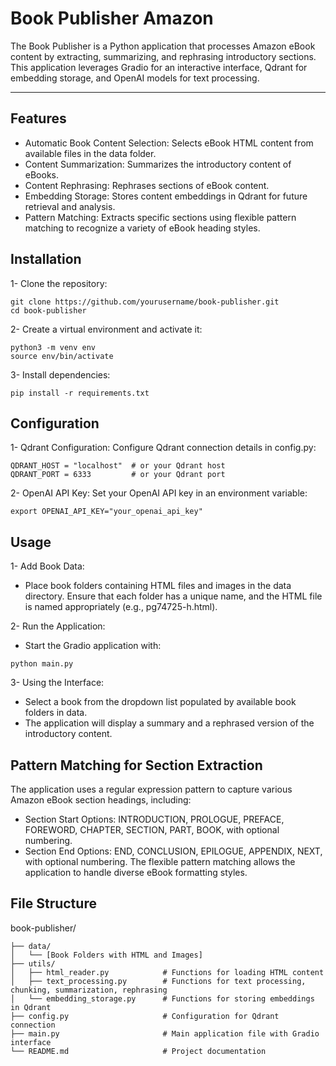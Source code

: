 # Book Publisher Amazon 
The Book Publisher is a Python application that processes Amazon eBook content by extracting, summarizing, and rephrasing introductory sections. This application leverages Gradio for an interactive interface, Qdrant for embedding storage, and OpenAI models for text processing.

---
## Features
- Automatic Book Content Selection: Selects eBook HTML content from available files in the data folder.
- Content Summarization: Summarizes the introductory content of eBooks.
- Content Rephrasing: Rephrases sections of eBook content.
- Embedding Storage: Stores content embeddings in Qdrant for future retrieval and analysis.
- Pattern Matching: Extracts specific sections using flexible pattern matching to recognize a variety of eBook heading styles.

## Installation
1- Clone the repository:
```shell
git clone https://github.com/yourusername/book-publisher.git
cd book-publisher
```
2- Create a virtual environment and activate it:
```shell
python3 -m venv env
source env/bin/activate
```
3- Install dependencies:
```shell
pip install -r requirements.txt
```
## Configuration
1- Qdrant Configuration:
Configure Qdrant connection details in config.py:
```shell
QDRANT_HOST = "localhost"  # or your Qdrant host
QDRANT_PORT = 6333         # or your Qdrant port
```

2- OpenAI API Key:
Set your OpenAI API key in an environment variable:
```shell
export OPENAI_API_KEY="your_openai_api_key"
```
## Usage
1- Add Book Data:

- Place book folders containing HTML files and images in the data directory. Ensure that each folder has a unique name, and the HTML file is named appropriately (e.g., pg74725-h.html).

2- Run the Application:
- Start the Gradio application with:
```shell
python main.py
```
3- Using the Interface:
- Select a book from the dropdown list populated by available book folders in data.
- The application will display a summary and a rephrased version of the introductory content.

## Pattern Matching for Section Extraction
The application uses a regular expression pattern to capture various Amazon eBook section headings, including:

- Section Start Options: INTRODUCTION, PROLOGUE, PREFACE, FOREWORD, CHAPTER, SECTION, PART, BOOK, with optional numbering.
- Section End Options: END, CONCLUSION, EPILOGUE, APPENDIX, NEXT, with optional numbering.
The flexible pattern matching allows the application to handle diverse eBook formatting styles.


## File Structure
book-publisher/
```text 
├── data/
│   └── [Book Folders with HTML and Images]
├── utils/
│   ├── html_reader.py            # Functions for loading HTML content
│   ├── text_processing.py        # Functions for text processing, chunking, summarization, rephrasing
│   └── embedding_storage.py      # Functions for storing embeddings in Qdrant
├── config.py                     # Configuration for Qdrant connection
├── main.py                       # Main application file with Gradio interface
└── README.md                     # Project documentation
```





